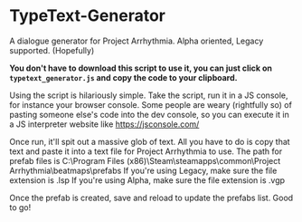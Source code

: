 # TypeText-Generator
A dialogue generator for Project Arrhythmia. Alpha oriented, Legacy supported. (Hopefully)

**You don't have to download this script to use it, you can just click on `typetext_generator.js` and copy the code to your clipboard.**

Using the script is hilariously simple. Take the script, run it in a JS console, for instance your browser console. 
Some people are weary (rightfully so) of pasting someone else's code into the dev console, so you can execute it in a JS interpreter website like https://jsconsole.com/

Once run, it'll spit out a massive glob of text. All you have to do is copy that text and paste it into a text file for Project Arrhythmia to use.
The path for prefab files is C:\\Program Files (x86)\\Steam\\steamapps\\common\\Project Arrhythmia\\beatmaps\\prefabs
If you're using Legacy, make sure the file extension is .lsp
If you're using Alpha, make sure the file extension is .vgp

Once the prefab is created, save and reload to update the prefabs list. Good to go!

